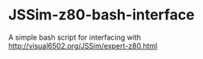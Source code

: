# JSSim-z80-bash-interface

A simple bash script for interfacing with http://visual6502.org/JSSim/expert-z80.html
